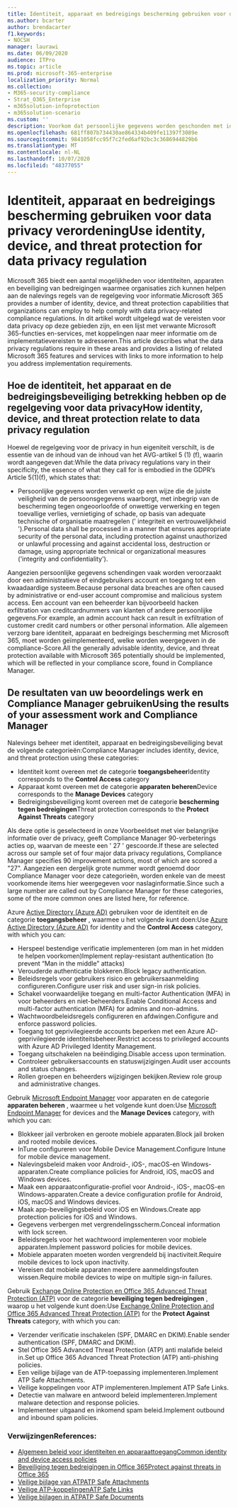 ```yaml
---
title: Identiteit, apparaat en bedreigings bescherming gebruiken voor data privacy verordening
ms.author: bcarter
author: brendacarter
f1.keywords:
- NOCSH
manager: laurawi
ms.date: 06/09/2020
audience: ITPro
ms.topic: article
ms.prod: microsoft-365-enterprise
localization_priority: Normal
ms.collection:
- M365-security-compliance
- Strat_O365_Enterprise
- m365solution-infoprotection
- m365solution-scenario
ms.custom: ''
description: Voorkom dat persoonlijke gegevens worden geschonden met identiteits-, service-en Threat Protection-Services van Microsoft 365.
ms.openlocfilehash: 681ff807b734430ae864334b409fe11397f3089e
ms.sourcegitcommit: 9841058fcc95f7c2fed6af92bc3c3686944829b6
ms.translationtype: MT
ms.contentlocale: nl-NL
ms.lasthandoff: 10/07/2020
ms.locfileid: "48377055"
---
```

# <a name="use-identity-device-and-threat-protection-for-data-privacy-regulation"></a><span data-ttu-id="72999-103">Identiteit, apparaat en bedreigings bescherming gebruiken voor data privacy verordening</span><span class="sxs-lookup"><span data-stu-id="72999-103">Use identity, device, and threat protection for data privacy regulation</span></span>

<span data-ttu-id="72999-104">Microsoft 365 biedt een aantal mogelijkheden voor identiteiten, apparaten en beveiliging van bedreigingen waarmee organisaties zich kunnen helpen aan de nalevings regels van de regelgeving voor informatie.</span><span class="sxs-lookup"><span data-stu-id="72999-104">Microsoft 365 provides a number of identity, device, and threat protection capabilities that organizations can employ to help comply with data privacy-related compliance regulations.</span></span> <span data-ttu-id="72999-105">In dit artikel wordt uitgelegd wat de vereisten voor data privacy op deze gebieden zijn, en een lijst met verwante Microsoft 365-functies en-services, met koppelingen naar meer informatie om de implementatievereisten te adresseren.</span><span class="sxs-lookup"><span data-stu-id="72999-105">This article describes what the data privacy regulations require in these areas and provides a listing of related Microsoft 365 features and services with links to more information to help you address implementation requirements.</span></span>

## <a name="how-identity-device-and-threat-protection-relate-to-data-privacy-regulation"></a><span data-ttu-id="72999-106">Hoe de identiteit, het apparaat en de bedreigingsbeveiliging betrekking hebben op de regelgeving voor data privacy</span><span class="sxs-lookup"><span data-stu-id="72999-106">How identity, device, and threat protection relate to data privacy regulation</span></span>

<span data-ttu-id="72999-107">Hoewel de regelgeving voor de privacy in hun eigeniteit verschilt, is de essentie van de inhoud van de inhoud van het AVG-artikel 5 (1) (f), waarin wordt aangegeven dat:</span><span class="sxs-lookup"><span data-stu-id="72999-107">While the data privacy regulations vary in their specificity, the essence of what they call for is embodied in the GDPR’s Article 5(1)(f), which states that:</span></span> 

- <span data-ttu-id="72999-108">Persoonlijke gegevens worden verwerkt op een wijze die de juiste veiligheid van de persoonsgegevens waarborgt, met inbegrip van de bescherming tegen ongeoorloofde of onwettige verwerking en tegen toevallige verlies, vernietiging of schade, op basis van adequate technische of organisatie maatregelen (' integriteit en vertrouwelijkheid ').</span><span class="sxs-lookup"><span data-stu-id="72999-108">Personal data shall be processed in a manner that ensures appropriate security of the personal data, including protection against unauthorized or unlawful processing and against accidental loss, destruction or damage, using appropriate technical or organizational measures ('integrity and confidentiality').</span></span>

<span data-ttu-id="72999-109">Aangezien persoonlijke gegevens schendingen vaak worden veroorzaakt door een administratieve of eindgebruikers account en toegang tot een kwaadaardige systeem.</span><span class="sxs-lookup"><span data-stu-id="72999-109">Because personal data breaches are often caused by administrative or end-user account compromise and malicious system access.</span></span> <span data-ttu-id="72999-110">Een account van een beheerder kan bijvoorbeeld hacken exfiltration van creditcardnummers van klanten of andere persoonlijke gegevens.</span><span class="sxs-lookup"><span data-stu-id="72999-110">For example, an admin account hack can result in exfiltration of customer credit card numbers or other personal information.</span></span> <span data-ttu-id="72999-111">Alle algemeen verzorg bare identiteit, apparaat en bedreigings bescherming met Microsoft 365, moet worden geïmplementeerd, welke worden weergegeven in de compliance-Score.</span><span class="sxs-lookup"><span data-stu-id="72999-111">All the generally advisable identity, device, and threat protection available with Microsoft 365 potentially should be implemented, which will be reflected in your compliance score, found in Compliance Manager.</span></span>

## <a name="using-the-results-of-your-assessment-work-and-compliance-manager"></a><span data-ttu-id="72999-112">De resultaten van uw beoordelings werk en Compliance Manager gebruiken</span><span class="sxs-lookup"><span data-stu-id="72999-112">Using the results of your assessment work and Compliance Manager</span></span>

<span data-ttu-id="72999-113">Nalevings beheer met identiteit, apparaat en bedreigingsbeveiliging bevat de volgende categorieën:</span><span class="sxs-lookup"><span data-stu-id="72999-113">Compliance Manager includes identity, device, and threat protection using these categories:</span></span>

- <span data-ttu-id="72999-114">Identiteit komt overeen met de categorie **toegangsbeheer**</span><span class="sxs-lookup"><span data-stu-id="72999-114">Identity corresponds to the **Control Access** category</span></span>
- <span data-ttu-id="72999-115">Apparaat komt overeen met de categorie **apparaten beheren**</span><span class="sxs-lookup"><span data-stu-id="72999-115">Device corresponds to the **Manage Devices** category</span></span>
- <span data-ttu-id="72999-116">Bedreigingsbeveiliging komt overeen met de categorie **bescherming tegen bedreigingen**</span><span class="sxs-lookup"><span data-stu-id="72999-116">Threat protection corresponds to the **Protect Against Threats** category</span></span>
 
<span data-ttu-id="72999-117">Als deze optie is geselecteerd in onze Voorbeeldset met vier belangrijke informatie over de privacy, geeft Compliance Manager 90-verbeterings acties op, waarvan de meeste een ' 27 ' gescoorde.</span><span class="sxs-lookup"><span data-stu-id="72999-117">If these are selected across our sample set of four major data privacy regulations, Compliance Manager specifies 90 improvement actions, most of which are scored a "27".</span></span> <span data-ttu-id="72999-118">Aangezien een dergelijk grote nummer wordt genoemd door Compliance Manager voor deze categorieën, worden enkele van de meest voorkomende items hier weergegeven voor naslaginformatie.</span><span class="sxs-lookup"><span data-stu-id="72999-118">Since such a large number are called out by Compliance Manager for these categories, some of the more common ones are listed here, for reference.</span></span>

<span data-ttu-id="72999-119">Azure [Active Directory (Azure AD)](https://azure.microsoft.com/services/active-directory/) gebruiken voor de identiteit en de categorie **toegangsbeheer** , waarmee u het volgende kunt doen:</span><span class="sxs-lookup"><span data-stu-id="72999-119">Use [Azure Active Directory (Azure AD)](https://azure.microsoft.com/services/active-directory/) for identity and the **Control Access** category, with which you can:</span></span>

- <span data-ttu-id="72999-120">Herspeel bestendige verificatie implementeren (om man in het midden te helpen voorkomen)</span><span class="sxs-lookup"><span data-stu-id="72999-120">Implement replay-resistant authentication (to prevent “Man in the middle” attacks)</span></span>
- <span data-ttu-id="72999-121">Verouderde authenticatie blokkeren.</span><span class="sxs-lookup"><span data-stu-id="72999-121">Block legacy authentication.</span></span>
- <span data-ttu-id="72999-122">Beleidsregels voor gebruikers risico en gebruikersaanmelding configureren.</span><span class="sxs-lookup"><span data-stu-id="72999-122">Configure user risk and user sign-in risk policies.</span></span>
- <span data-ttu-id="72999-123">Schakel voorwaardelijke toegang en multi-factor Authentication (MFA) in voor beheerders en niet-beheerders.</span><span class="sxs-lookup"><span data-stu-id="72999-123">Enable Conditional Access and multi-factor authentication (MFA) for admins and non-admins.</span></span>
- <span data-ttu-id="72999-124">Wachtwoordbeleidsregels configureren en afdwingen.</span><span class="sxs-lookup"><span data-stu-id="72999-124">Configure and enforce password policies.</span></span>
- <span data-ttu-id="72999-125">Toegang tot geprivilegieerde accounts beperken met een Azure AD-geprivilegieerde identiteitsbeheer.</span><span class="sxs-lookup"><span data-stu-id="72999-125">Restrict access to privileged accounts with Azure AD Privileged Identity Management.</span></span>
- <span data-ttu-id="72999-126">Toegang uitschakelen na beëindiging.</span><span class="sxs-lookup"><span data-stu-id="72999-126">Disable access upon termination.</span></span>
- <span data-ttu-id="72999-127">Controleer gebruikersaccounts en statuswijzigingen.</span><span class="sxs-lookup"><span data-stu-id="72999-127">Audit user accounts and status changes.</span></span>
- <span data-ttu-id="72999-128">Rollen groepen en beheerders wijzigingen bekijken.</span><span class="sxs-lookup"><span data-stu-id="72999-128">Review role group and administrative changes.</span></span>

<span data-ttu-id="72999-129">Gebruik [Microsoft Endpoint Manager](https://www.microsoft.com/microsoft-365/microsoft-endpoint-manager) voor apparaten en de categorie **apparaten beheren** , waarmee u het volgende kunt doen:</span><span class="sxs-lookup"><span data-stu-id="72999-129">Use [Microsoft Endpoint Manager](https://www.microsoft.com/microsoft-365/microsoft-endpoint-manager) for devices and the **Manage Devices** category, with which you can:</span></span>

- <span data-ttu-id="72999-130">Blokkeer jail verbroken en geroote mobiele apparaten.</span><span class="sxs-lookup"><span data-stu-id="72999-130">Block jail broken and rooted mobile devices.</span></span>
- <span data-ttu-id="72999-131">InTune configureren voor Mobile Device Management.</span><span class="sxs-lookup"><span data-stu-id="72999-131">Configure Intune for mobile device management.</span></span>
- <span data-ttu-id="72999-132">Nalevingsbeleid maken voor Android-, iOS-, macOS-en Windows-apparaten.</span><span class="sxs-lookup"><span data-stu-id="72999-132">Create compliance policies for Android, iOS, macOS and Windows devices.</span></span>
- <span data-ttu-id="72999-133">Maak een apparaatconfiguratie-profiel voor Android-, iOS-, macOS-en Windows-apparaten.</span><span class="sxs-lookup"><span data-stu-id="72999-133">Create a device configuration profile for Android, iOS, macOS and Windows devices.</span></span>
- <span data-ttu-id="72999-134">Maak app-beveiligingsbeleid voor iOS en Windows.</span><span class="sxs-lookup"><span data-stu-id="72999-134">Create app protection policies for iOS and Windows.</span></span>
- <span data-ttu-id="72999-135">Gegevens verbergen met vergrendelingsscherm.</span><span class="sxs-lookup"><span data-stu-id="72999-135">Conceal information with lock screen.</span></span>
- <span data-ttu-id="72999-136">Beleidsregels voor het wachtwoord implementeren voor mobiele apparaten.</span><span class="sxs-lookup"><span data-stu-id="72999-136">Implement password policies for mobile devices.</span></span>
- <span data-ttu-id="72999-137">Mobiele apparaten moeten worden vergrendeld bij inactiviteit.</span><span class="sxs-lookup"><span data-stu-id="72999-137">Require mobile devices to lock upon inactivity.</span></span>
- <span data-ttu-id="72999-138">Vereisen dat mobiele apparaten meerdere aanmeldingsfouten wissen.</span><span class="sxs-lookup"><span data-stu-id="72999-138">Require mobile devices to wipe on multiple sign-in failures.</span></span>

<span data-ttu-id="72999-139">Gebruik [Exchange Online Protection en Office 365 Advanced Threat Protection (ATP)](../security/office-365-security/office-365-atp.md) voor de categorie **beveiliging tegen bedreigingen** , waarop u het volgende kunt doen:</span><span class="sxs-lookup"><span data-stu-id="72999-139">Use [Exchange Online Protection and Office 365 Advanced Threat Protection (ATP)](../security/office-365-security/office-365-atp.md) for the **Protect Against Threats** category, with which you can:</span></span>

- <span data-ttu-id="72999-140">Verzender verificatie inschakelen (SPF, DMARC en DKIM).</span><span class="sxs-lookup"><span data-stu-id="72999-140">Enable sender authentication (SPF, DMARC and DKIM).</span></span>
- <span data-ttu-id="72999-141">Stel Office 365 Advanced Threat Protection (ATP) anti malafide beleid in.</span><span class="sxs-lookup"><span data-stu-id="72999-141">Set up Office 365 Advanced Threat Protection (ATP) anti-phishing policies.</span></span>
- <span data-ttu-id="72999-142">Een veilige bijlage van de ATP-toepassing implementeren.</span><span class="sxs-lookup"><span data-stu-id="72999-142">Implement ATP Safe Attachments.</span></span>
- <span data-ttu-id="72999-143">Veilige koppelingen voor ATP implementeren.</span><span class="sxs-lookup"><span data-stu-id="72999-143">Implement ATP Safe Links.</span></span>
- <span data-ttu-id="72999-144">Detectie van malware en antwoord beleid implementeren.</span><span class="sxs-lookup"><span data-stu-id="72999-144">Implement malware detection and response policies.</span></span>
- <span data-ttu-id="72999-145">Implementeer uitgaand en inkomend spam beleid.</span><span class="sxs-lookup"><span data-stu-id="72999-145">Implement outbound and inbound spam policies.</span></span>

### <a name="references"></a><span data-ttu-id="72999-146">Verwijzingen</span><span class="sxs-lookup"><span data-stu-id="72999-146">References:</span></span>

- [<span data-ttu-id="72999-147">Algemeen beleid voor identiteiten en apparaattoegang</span><span class="sxs-lookup"><span data-stu-id="72999-147">Common identity and device access policies</span></span>](../enterprise/identity-access-policies.md)
- [<span data-ttu-id="72999-148">Beveiliging tegen bedreigingen in Office 365</span><span class="sxs-lookup"><span data-stu-id="72999-148">Protect against threats in Office 365</span></span>](https://support.office.com/article/protect-against-threats-in-office-365-b10023f6-f30f-45d3-b3ad-b71aa4aa0d58)
- [<span data-ttu-id="72999-149">Veilige bijlage van ATP</span><span class="sxs-lookup"><span data-stu-id="72999-149">ATP Safe Attachments</span></span>](../security/office-365-security/atp-safe-attachments.md)
- [<span data-ttu-id="72999-150">Veilige ATP-koppelingen</span><span class="sxs-lookup"><span data-stu-id="72999-150">ATP Safe Links</span></span>](../security/office-365-security/atp-safe-links.md)
- [<span data-ttu-id="72999-151">Veilige bijlagen in ATP</span><span class="sxs-lookup"><span data-stu-id="72999-151">ATP Safe Documents</span></span>](../security/office-365-security/safe-docs.md)
